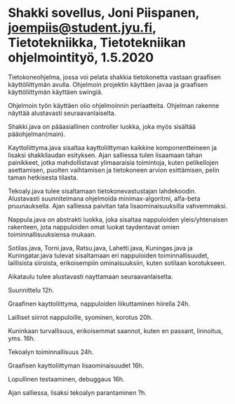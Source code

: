 # Shakki sovellus, Joni Piispanen, joempiis@student.jyu.fi, Tietotekniikka, Tietotekniikan ohjelmointityö, 1.5.2020

Tietokoneohjelma, jossa voi pelata shakkia tietokonetta vastaan graafisen käyttöliittymän avulla. Ohjelmoin projektin käyttäen javaa ja graafisen käyttöliittymän käyttäen swingiä.

Ohjelmoin työn käyttäen olio ohjelmoinnin periaatteita. Ohjelman rakenne näyttää alustavasti seuraavanlaiselta.

Shakki.java on pääasiallinen controller luokka, joka myös sisältää pääohjelman(main).

Kayttoliittyma.java sisaltaa kayttoliittyman kaikkine komponentteineen ja lisaksi shakkilaudan esityksen. Ajan salliessa tulen lisaamaan tahan painikkeet, jotka mahdollistavat ylimaaraisia toimintoja, kuten pelikellojen asettamisen, puolten vaihtamisen ja tietokoneen arvion esittämisen, pelin taman hetkisesta tilasta.

Tekoaly.java tulee sisaltamaan tietokonevastustajan lahdekoodin. Alustavasti suunnitelmana ohjelmoida minimax-algoritmi, alfa-beta pruunauksella. Ajan salliessa paivitan tata lisaominaisuuksilla vahvemmaksi.

Nappula.java on abstrakti luokka, joka sisaltaa nappuloiden yleis/yhtenaisen rakenteen, jota nappuloiden omat luokat taydentavat omien toiminnallisuuksiensa mukaan.

Sotilas.java, Torni.java, Ratsu.java, Lahetti.java, Kuningas.java ja Kuningatar.java tulevat sisaltamaan eri nappuloiden toiminnallisuudet, laillisista siiroista, erikoisempiin ominaisuuksiin, kuten sotilaan korotukseen.

Aikataulu tulee alustavasti nayttamaan seuraavanlaiselta.

Suunnittelu 12h.

Graafinen kayttoliittyma, nappuloiden liikuttaminen hiirella 24h.

Lailliset siirrot nappuloille, syominen, korotus 20h.

Kuninkaan turvallisuus, erikoisemmat saannot, kuten en passant, linnoitus, yms. 16h.

Tekoalyn toiminnallisuus 24h.

Graafisen kayttoliittyman lisaominaisuudet 16h.

Lopullinen testaaminen, debuggaus 16h.

Ajan salliessa, lisaksi tekoalyn parantaminen ?h.
